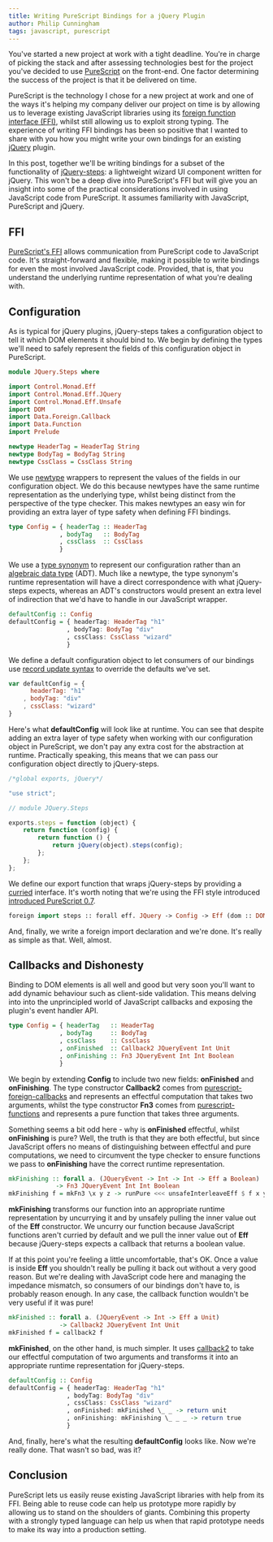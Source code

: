 ```yaml
---
title: Writing PureScript Bindings for a jQuery Plugin
author: Philip Cunningham
tags: javascript, purescript
---
```


You've started a new project at work with a tight deadline. You're in charge of
picking the stack and after assessing technologies best for the project you've
decided to use [PureScript](http://www.purescript.org/) on the front-end. One
factor determining the success of the project is that it be delivered on time.

PureScript is the technology I chose for a new project at work and one of the
ways it's helping my company deliver our project on time is by allowing us to
leverage existing JavaScript libraries using its
[foreign function interface (FFI)](https://en.wikipedia.org/wiki/Foreign_function_interface),
whilst still allowing us to exploit strong typing. The experience of writing FFI
bindings has been so positive that I wanted to share with you how you might
write your own bindings for an existing
[jQuery](https://github.com/jquery/jquery) plugin.

In this post, together we'll be writing bindings for a subset of the
functionality of [jQuery-steps](https://github.com/rstaib/jquery-steps): a
lightweight wizard UI component written for jQuery. This won't be a deep dive
into PureScript's FFI but will give you an insight into some of the practical
considerations involved in using JavaScript code from PureScript. It assumes
familiarity with JavaScript, PureScript and jQuery.

## FFI

[PureScript's FFI](https://leanpub.com/purescript/read#leanpub-auto-the-foreign-function-interface)
allows communication from PureScript code to JavaScript code. It's
straight-forward and flexible, making it possible to write bindings for even the
most involved JavaScript code. Provided, that is, that you understand the
underlying runtime representation of what you're dealing with.

## Configuration

As is typical for jQuery plugins, jQuery-steps takes a configuration object to
tell it which DOM elements it should bind to. We begin by defining the types
we'll need to safely represent the fields of this configuration object in
PureScript.

``` haskell
module JQuery.Steps where

import Control.Monad.Eff
import Control.Monad.Eff.JQuery
import Control.Monad.Eff.Unsafe
import DOM
import Data.Foreign.Callback
import Data.Function
import Prelude

newtype HeaderTag = HeaderTag String
newtype BodyTag = BodyTag String
newtype CssClass = CssClass String
```

We use [newtype](https://leanpub.com/purescript/read#leanpub-auto-newtypes)
wrappers to represent the values of the fields in our configuration object. We
do this because newtypes have the same runtime representation as the underlying
type, whilst being distinct from the perspective of the type checker. This makes
newtypes an easy win for providing an extra layer of type safety when defining
FFI bindings.

``` haskell
type Config = { headerTag :: HeaderTag
              , bodyTag   :: BodyTag
              , cssClass  :: CssClass
              }
```

We use a
[type synonym](https://leanpub.com/purescript/read#leanpub-auto-defining-our-types)
to represent our configuration rather than an
[algebraic data type](https://leanpub.com/purescript/read#leanpub-auto-algebraic-data-types)
(ADT). Much like a newtype, the type synonym's runtime representation will have
a direct correspondence with what jQuery-steps expects, whereas an ADT's
constructors would present an extra level of indirection that we'd have to
handle in our JavaScript wrapper.

``` haskell
defaultConfig :: Config
defaultConfig = { headerTag: HeaderTag "h1"
                , bodyTag: BodyTag "div"
                , cssClass: CssClass "wizard"
                }
```

We define a default configuration object to let consumers of our bindings use
[record update syntax](https://leanpub.com/purescript/read#leanpub-auto-putting-row-polymorphism-to-work)
to override the defaults we've set.

``` javascript
var defaultConfig = {
      headerTag: "h1"
    , bodyTag: "div"
    , cssClass: "wizard"
}
```

Here's what **defaultConfig** will look like at runtime. You can see that
despite adding an extra layer of type safety when working with our configuration
object in PureScript, we don't pay any extra cost for the abstraction at
runtime. Practically speaking, this means that we can pass our configuration
object directly to jQuery-steps.

``` javascript
/*global exports, jQuery*/

"use strict";

// module JQuery.Steps

exports.steps = function (object) {
    return function (config) {
        return function () {
            return jQuery(object).steps(config);
        };
    };
};
```

We define our export function that wraps jQuery-steps by providing a
[curried](https://leanpub.com/purescript/read#leanpub-auto-curried-functions)
interface. It's worth noting that we're using the FFI style introduced
[introduced PureScript 0.7](https://github.com/purescript/purescript/wiki/0.7-Migration-Guide#no-more-inline-ffi-code).

``` haskell
foreign import steps :: forall eff. JQuery -> Config -> Eff (dom :: DOM | eff) Unit
```

And, finally, we write a foreign import declaration and we're done. It's really
as simple as that. Well, almost.

## Callbacks and Dishonesty

Binding to DOM elements is all well and good but very soon you'll want to add
dynamic behaviour such as client-side validation. This means delving into into
the unprincipled world of JavaScript callbacks and exposing the plugin's event
handler API.

``` haskell
type Config = { headerTag   :: HeaderTag
              , bodyTag     :: BodyTag
              , cssClass    :: CssClass
              , onFinished  :: Callback2 JQueryEvent Int Unit
              , onFinishing :: Fn3 JQueryEvent Int Int Boolean
              }
```

We begin by extending **Config** to include two new fields: **onFinished** and
**onFinishing**. The type constructor **Callback2** comes from
[purescript-foreign-callbacks](https://github.com/fluffynukeit/purescript-foreign-callbacks)
and represents an effectful computation that takes two arguments, whilst the
type constructor **Fn3** comes from
[purescript-functions](https://github.com/purescript/purescript-functions) and
represents a pure function that takes three arguments.

Something seems a bit odd here - why is **onFinished** effectful, whilst
**onFinishing** is pure? Well, the truth is that they are both effectful, but
since JavaScript offers no means of distinguishing between effectful and pure
computations, we need to circumvent the type checker to ensure functions we pass
to **onFinishing** have the correct runtime representation.

``` haskell
mkFinishing :: forall a. (JQueryEvent -> Int -> Int -> Eff a Boolean)
             -> Fn3 JQueryEvent Int Int Boolean
mkFinishing f = mkFn3 \x y z -> runPure <<< unsafeInterleaveEff $ f x y z
```

**mkFinishing** transforms our function into an appropriate runtime
representation by uncurrying it and by unsafely pulling the inner value out of
the **Eff** constructor. We uncurry our function because JavaScript functions
aren't curried by default and we pull the inner value out of **Eff** because
jQuery-steps expects a callback that returns a boolean value.

If at this point you're feeling a little uncomfortable, that's OK. Once a value
is inside **Eff** you shouldn't really be pulling it back out without a very
good reason. But we're dealing with JavaScript code here and managing the
impedance mismatch, so consumers of our bindings don't have to, is probably
reason enough. In any case, the callback function wouldn't be very useful if it
was pure!

``` haskell
mkFinished :: forall a. (JQueryEvent -> Int -> Eff a Unit)
              -> Callback2 JQueryEvent Int Unit
mkFinished f = callback2 f
```

**mkFinished**, on the other hand, is much simpler. It uses
[callback2](https://github.com/fluffynukeit/purescript-foreign-callbacks/blob/5c6502fcb0b53e51b69c76e437cfa3e9e177ddf5/src/Data/Foreign/Callback.js#L15-L17)
to take our effectful computation of two arguments and transforms it into an
appropriate runtime representation for jQuery-steps.

``` haskell
defaultConfig :: Config
defaultConfig = { headerTag: HeaderTag "h1"
                , bodyTag: BodyTag "div"
                , cssClass: CssClass "wizard"
                , onFinished: mkFinished \_ _ -> return unit
                , onFinishing: mkFinishing \_ _ _ -> return true
                }
```

And, finally, here's what the resulting **defaultConfig** looks like. Now we're
really done. That wasn't so bad, was it?

## Conclusion

PureScript lets us easily reuse existing JavaScript libraries with help from its
FFI. Being able to reuse code can help us prototype more rapidly by allowing us
to stand on the shoulders of giants. Combining this property with a strongly
typed language can help us when that rapid prototype needs to make its way into
a production setting.
